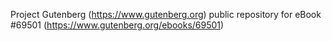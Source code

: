 Project Gutenberg (https://www.gutenberg.org) public repository for
eBook #69501 (https://www.gutenberg.org/ebooks/69501)
